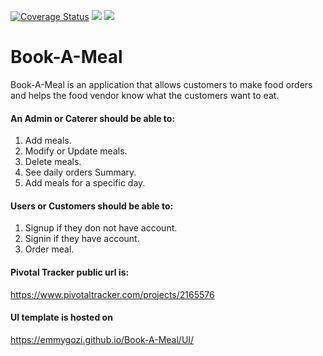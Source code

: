 [![Coverage Status](https://coveralls.io/repos/github/emmygozi/Book-A-Meal/badge.svg?branch=develop)](https://coveralls.io/github/emmygozi/Book-A-Meal?branch=develop)
<a href="https://codeclimate.com/github/codeclimate/codeclimate/maintainability"><img src="https://api.codeclimate.com/v1/badges/a99a88d28ad37a79dbf6/maintainability" /></a> <a href="https://codeclimate.com/github/codeclimate/codeclimate/test_coverage"><img src="https://api.codeclimate.com/v1/badges/a99a88d28ad37a79dbf6/test_coverage" /></a>
# Book-A-Meal
Book-A-Meal is an application that allows customers to make food orders and helps the food vendor know what the customers want to eat.

#### An Admin or Caterer should be able to:
1. Add meals.
2. Modify or Update meals.
3. Delete meals.
4. See daily orders Summary.
5. Add meals for a specific day.

#### Users or Customers should be able to:
1. Signup if they don not have account.
2. Signin if they have account.
3. Order meal.

#### Pivotal Tracker public url is:
 https://www.pivotaltracker.com/projects/2165576

#### UI template is hosted on
https://emmygozi.github.io/Book-A-Meal/UI/
